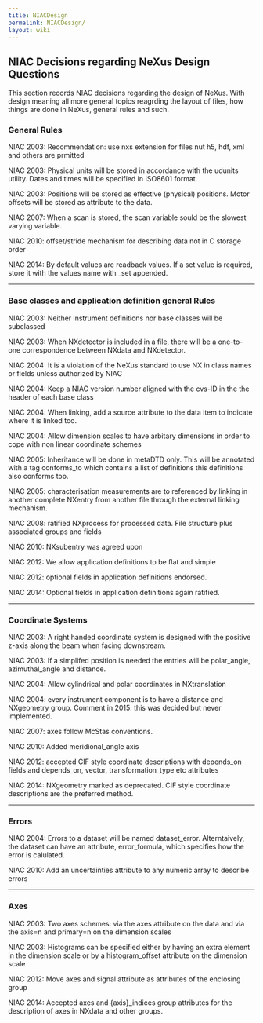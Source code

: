 ```yaml
---
title: NIACDesign
permalink: NIACDesign/
layout: wiki
---
```


NIAC Decisions regarding NeXus Design Questions
-----------------------------------------------

This section records NIAC decisions regarding the design of NeXus. With
design meaning all more general topics reagrding the layout of files,
how things are done in NeXus, general rules and such.

### General Rules

NIAC 2003: Recommendation: use nxs extension for files nut h5, hdf, xml
and others are prmitted

NIAC 2003: Physical units will be stored in accordance with the udunits
utility. Dates and times will be specified in ISO8601 format.

NIAC 2003: Positions will be stored as effective (physical) positions.
Motor offsets will be stored as attribute to the data.

NIAC 2007: When a scan is stored, the scan variable sould be the slowest
varying variable.

NIAC 2010: offset/stride mechanism for describing data not in C storage
order

NIAC 2014: By default values are readback values. If a set value is
required, store it with the values name with \_set appended.

------------------------------------------------------------------------

### Base classes and application definition general Rules

NIAC 2003: Neither instrument definitions nor base classes will be
subclassed

NIAC 2003: When NXdetector is included in a file, there will be a
one-to-one correspondence between NXdata and NXdetector.

NIAC 2004: It is a violation of the NeXus standard to use NX in class
names or fields unless authorized by NIAC

NIAC 2004: Keep a NIAC version number aligned with the cvs-ID in the the
header of each base class

NIAC 2004: When linking, add a source attribute to the data item to
indicate where it is linked too.

NIAC 2004: Allow dimension scales to have arbitary dimensions in order
to cope with non linear coordinate schemes

NIAC 2005: Inheritance will be done in metaDTD only. This will be
annotated with a tag conforms\_to which contains a list of definitions
this definitions also conforms too.

NIAC 2005: characterisation measurements are to referenced by linking in
another complete NXentry from another file through the external linking
mechanism.

NIAC 2008: ratified NXprocess for processed data. File structure plus
associated groups and fields

NIAC 2010: NXsubentry was agreed upon

NIAC 2012: We allow application definitions to be flat and simple

NIAC 2012: optional fields in application definitions endorsed.

NIAC 2014: Optional fields in application definitions again ratified.

------------------------------------------------------------------------

### Coordinate Systems

NIAC 2003: A right handed coordinate system is designed with the
positive z-axis along the beam when facing downstream.

NIAC 2003: If a simplifed position is needed the entries will be
polar\_angle, azimuthal\_angle and distance.

NIAC 2004: Allow cylindrical and polar coordinates in NXtranslation

NIAC 2004: every instrument component is to have a distance and
NXgeometry group. Comment in 2015: this was decided but never
implemented.

NIAC 2007: axes follow McStas conventions.

NIAC 2010: Added meridional\_angle axis

NIAC 2012: accepted CIF style coordinate descriptions with depends\_on
fields and depends\_on, vector, transformation\_type etc attributes

NIAC 2014: NXgeometry marked as deprecated. CIF style coordinate
descriptions are the preferred method.

------------------------------------------------------------------------

### Errors

NIAC 2004: Errors to a dataset will be named dataset\_error.
Alterntaively, the dataset can have an attribute, error\_formula, which
specifies how the error is calulated.

NIAC 2010: Add an uncertainties attribute to any numeric array to
describe errors

------------------------------------------------------------------------

### Axes

NIAC 2003: Two axes schemes: via the axes attribute on the data and via
the axis=n and primary=n on the dimension scales

NIAC 2003: Histograms can be specified either by having an extra element
in the dimension scale or by a histogram\_offset attribute on the
dimension scale

NIAC 2012: Move axes and signal attribute as attributes of the enclosing
group

NIAC 2014: Accepted axes and {axis}\_indices group attributes for the
description of axes in NXdata and other groups.
